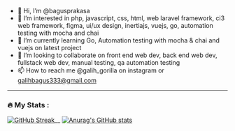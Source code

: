 - 👋 Hi, I’m @bagusprakasa
- 👀 I’m interested in php, javascript, css, html, web laravel framework, ci3 web framework, figma, ui/ux design, inertiajs, vuejs, go, automation testing with mocha and chai
- 🌱 I’m currently learning Go, Automation testing with mocha & chai and vuejs on latest project 
- 💞️ I’m looking to collaborate on front end web dev, back end web dev, fullstack web dev, manual testing, qa automation testing
- 📫 How to reach me @galih_gorilla on instagram or galihbagus333@gmail.com

---
### :fire: My Stats :
[![GitHub Streak](http://github-readme-streak-stats.herokuapp.com?user=bagusprakasa&theme=radical&date_format=j%20M%5B%20Y%5D)](https://git.io/streak-stats)__
[![Anurag's GitHub stats](https://github-readme-stats.vercel.app/api?username=bagusprakasa&show_icons=true&theme=radical)](https://github.com/anuraghazra/github-readme-stats)
<!---
bagusprakasa/bagusprakasa is a ✨ special ✨ repository because its `README.md` (this file) appears on your GitHub profile.
You can click the Preview link to take a look at your changes.
--->
